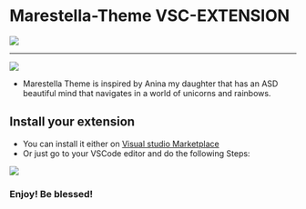 # Marestella-Theme VSC-EXTENSION

 <img src="https://res.cloudinary.com/programandoconmei/image/upload/v1656060055/Marestella_ydlety.png"/>
 <hr/>
 
 <img src="https://res.cloudinary.com/programandoconmei/image/upload/v1656060174/Screen_Shot_2022-06-24_at_4.32.04_AM_xkhye5.png"/>



* Marestella Theme is inspired by Anina my daughter that has an ASD beautiful mind that navigates in a world of unicorns and rainbows. 

## Install your extension

* You can install it either on [Visual studio Marketplace](https://marketplace.visualstudio.com/items?itemName=MailingDelgado.marestella&ssr=false#review-details)
*  Or just go to your VSCode editor and do the following Steps:
<img src="https://res.cloudinary.com/programandoconmei/image/upload/v1656118354/Screen_Shot_2022-06-24_at_8.48.06_PM_uryj5l.png"/>

### Enjoy! Be blessed!

